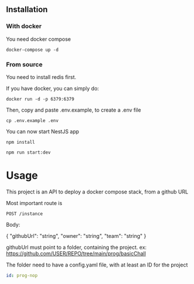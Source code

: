 ## Installation

### With docker

You need docker compose

`docker-compose up -d`

### From source

You need to install redis first.

If you have docker, you can simply do:

`docker run -d -p 6379:6379`

Then, copy and paste .env.example, to create a .env file

`cp .env.example .env`

You can now start NestJS app

`npm install`

`npm run start:dev`

# Usage

This project is an API to deploy a docker compose stack, from a github URL

Most important route is

`POST /instance`

Body:

{
  "githubUrl": "string",
  "owner": "string",
  "team": "string"
}

githubUrl must point to a folder, containing the project.
ex: https://github.com/USER/REPO/tree/main/prog/basicChall


The folder need to have a config.yaml file, with at least an ID for the project

```yaml
id: prog-nop
```